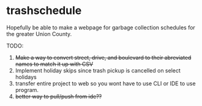 # trashschedule
Hopefully be able to make a webpage for garbage collection schedules for the greater Union County.

TODO:
  1) ~~Make a way to convert street, drive, and boulevard to their abreviated names to match it up with CSV~~
  2) Implement holiday skips since trash pickup is cancelled on select holidays
  3) transfer entire project to web so you wont have to use CLI or IDE to use program.
  4) ~~better way to pull/push from ide??~~
